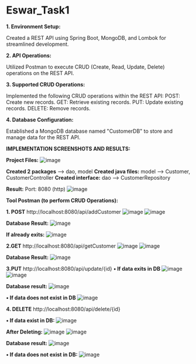 # Eswar_Task1

**1. Environment Setup:**

Created a REST API using Spring Boot, MongoDB, and Lombok for streamlined development.

**2. API Operations:**

Utilized Postman to execute CRUD (Create, Read, Update, Delete) operations on the REST API.


**3. Supported CRUD Operations:**

Implemented the following CRUD operations within the REST API:
POST: Create new records.
GET: Retrieve existing records.
PUT: Update existing records.
DELETE: Remove records.

**4. Database Configuration:**

Established a MongoDB database named "CustomerDB" to store and manage data for the REST API.

**IMPLEMENTATION SCREENSHOTS AND RESULTS:**

**Project Files:**
 ![image](https://github.com/eswarganesan/Eswar_Task/assets/104221146/7fab142b-cc96-430b-a767-23fcff23623e)

**Created 2 packages** -->  dao, model
**Created java files:**  model --> Customer, CustomerController 
**Created interface:**  dao --> CustomerRepository

**Result:**
Port: 8080 (http)
![image](https://github.com/eswarganesan/Eswar_Task/assets/104221146/8649effe-705e-43f6-9f3e-935609ee6638)

**Tool Postman (to perform CRUD Operations):**

**1.	POST** 
http://localhost:8080/api/addCustomer
 ![image](https://github.com/eswarganesan/Eswar_Task/assets/104221146/2a992494-1d00-4ebf-ac29-2b07b54eccab)
![image](https://github.com/eswarganesan/Eswar_Task/assets/104221146/5c37eddc-0146-4531-bdb8-eb04da3a087f)

**Database Result:**
![image](https://github.com/eswarganesan/Eswar_Task/assets/104221146/e1afa98f-6249-4d1e-8ea9-78fc30b2b58f)

**If already exits:**
 ![image](https://github.com/eswarganesan/Eswar_Task/assets/104221146/a91636aa-ffa8-431a-90dc-e5ba9f2a2d61)

**2.GET**
http://localhost:8080/api/getCustomer
![image](https://github.com/eswarganesan/Eswar_Task/assets/104221146/74215c29-238c-435d-8666-70d6c550299a)
![image](https://github.com/eswarganesan/Eswar_Task/assets/104221146/bb62a93d-c309-43da-b9e5-8917619b55be)

**Database Result:** 
 ![image](https://github.com/eswarganesan/Eswar_Task/assets/104221146/2fee2cbe-fba7-4ee5-8ce7-e03f485dd295)

**3.PUT**
http://localhost:8080/api/update/{id}
**•	If data exits in DB**
 ![image](https://github.com/eswarganesan/Eswar_Task/assets/104221146/62b7ed9b-6057-4e0f-9d7e-73d75e12649c)
![image](https://github.com/eswarganesan/Eswar_Task/assets/104221146/6ac40ce7-c631-4599-9366-896d0dbe81dc)

**Database result:**
 ![image](https://github.com/eswarganesan/Eswar_Task/assets/104221146/0fd51df2-55fe-4407-b582-cfdfd82dd684)

**•	If data does not exist in DB**
 ![image](https://github.com/eswarganesan/Eswar_Task/assets/104221146/d4291f63-8e3a-4db2-8c1c-31226aa95eee)

**4.	DELETE**
http://localhost:8080/api/delete/{id}

**•	If data exist in DB:**
 ![image](https://github.com/eswarganesan/Eswar_Task/assets/104221146/48fca165-4b15-49ff-bd0b-c341b57510d2)

**After Deleting:** 
 ![image](https://github.com/eswarganesan/Eswar_Task/assets/104221146/e5259c5c-ec99-43f2-963c-a595dbb30f8c)
![image](https://github.com/eswarganesan/Eswar_Task/assets/104221146/d4aeff25-b83c-41cc-acb6-d64f89ec9014)

**Database result:**
 ![image](https://github.com/eswarganesan/Eswar_Task/assets/104221146/c84dfddb-fc9a-4d14-8b8c-ab1d3852da10)

**•	If data does not exist in DB:**
![image](https://github.com/eswarganesan/Eswar_Task/assets/104221146/a5e5051c-4f77-4655-992b-2c39da3c41f1)

 


